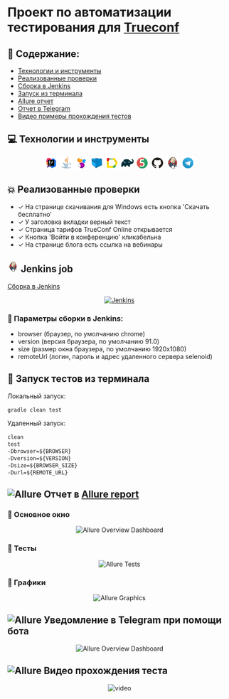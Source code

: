 # Проект по автоматизации тестирования для <a target="_blank" href="https://trueconf.ru/">Trueconf</a>

## 📃 Содержание:

- [Технологии и инструменты](#earth_africa-технологии-и-инструменты)
- [Реализованные проверки](#earth_africa-Реализованные-проверки)
- [Сборка в Jenkins](#earth_africa-Jenkins-job)
- [Запуск из терминала](#earth_africa-Запуск-тестов-из-терминала)
- [Allure отчет](#earth_africa-Allure-отчет)
- [Отчет в Telegram](#earth_africa-Уведомление-в-Telegram-при-помощи-бота)
- [Видео примеры прохождения тестов](#earth_africa-Примеры-видео-о-прохождении-тестов)

## :computer: Технологии и инструменты
<p align="center">
<img width="6%" title="IntelliJ IDEA" src="src/test/resources/logo/Intelij_IDEA.svg">
<img width="6%" title="Java" src="src/test/resources/logo/Java.svg">
<img width="6%" title="Selenide" src="src/test/resources/logo/Selenide.svg">
<img width="6%" title="Selenoid" src="src/test/resources/logo/Selenoid.svg">
<img width="6%" title="Allure Report" src="src/test/resources/logo/Allure_Report.svg">
<img width="6%" title="Gradle" src="src/test/resources/logo/Gradle.svg">
<img width="6%" title="JUnit5" src="src/test/resources/logo/JUnit5.svg">
<img width="6%" title="GitHub" src="src/test/resources/logo/GitHub.svg">
<img width="6%" title="Jenkins" src="src/test/resources/logo/Jenkins.svg">
<img width="6%" title="Telegram" src="src/test/resources/logo/Telegram.svg">
</p>

## :boom: Реализованные проверки

- ✓ На странице скачивания для Windows есть кнопка 'Скачать бесплатно'
- ✓ У заголовка вкладки верный текст
- ✓ Страница тарифов TrueConf Online открывается
- ✓ Кнопка 'Войти в конференцию' кликабельна
- ✓ На странице блога есть ссылка на вебинары

## <img src="src/test/resources/logo/Jenkins.svg" width="25" height="25"  alt="Jenkins"/></a> Jenkins job
<a target="_blank" href="https://jenkins.autotests.cloud/job/C11-eisritter-unit13-homework//">Сборка в Jenkins</a>
<p align="center">
<a href="https://jenkins.autotests.cloud/job/C11-eisritter-unit13-homework//"><img src="src/test/resources/screenshots/jenkins_dashboard.png" alt="Jenkins"/></a>
</p>

### :maple_leaf: Параметры сборки в Jenkins:

- browser (браузер, по умолчанию chrome)
- version (версия браузера, по умолчанию 91.0)
- size (размер окна браузера, по умолчанию 1920x1080)
- remoteUrl (логин, пароль и адрес удаленного сервера selenoid)

## :japanese_ogre: Запуск тестов из терминала

Локальный запуск:
```
gradle clean test
```

Удаленный запуск:
```
clean
test
-Dbrowser=${BROWSER}
-Dversion=${VERSION}
-Dsize=${BROWSER_SIZE}
-Durl=${REMOTE_URL}
```
## <img src="images/logo/Allure.svg" width="25" height="25"  alt="Allure"/></a> Отчет в <a target="_blank" href="https://jenkins.autotests.cloud/job/10_DikayaAV_unit13/allure/">Allure report</a>

### :lady_beetle: Основное окно

<p align="center">
<img title="Allure Overview Dashboard" src="images/screens/Screenshot_523.png">
</p>

### :cherries: Тесты

<p align="center">
<img title="Allure Tests" src="images/screens/Screenshot_524.png">
</p>

### :cut_of_meat: Графики

<p align="center">
<img title="Allure Graphics" src="images/screens/Screenshot_525.png">
</p>

## <img src="images/logo/Telegram.svg" width="25" height="25"  alt="Allure"/></a> Уведомление в Telegram при помощи бота

<p align="center">
<img title="Allure Overview Dashboard" src="images/screens/Screenshot_528.png" >
</p>


## <img src="images/logo/Selenoid.svg" width="25" height="25"  alt="Allure"/></a> Видео прохождения теста

<p align="center">
<img title="Selenoid Video" src="images/gif/видео.gif" width="250" height="153"  alt="video"> 
</p>
